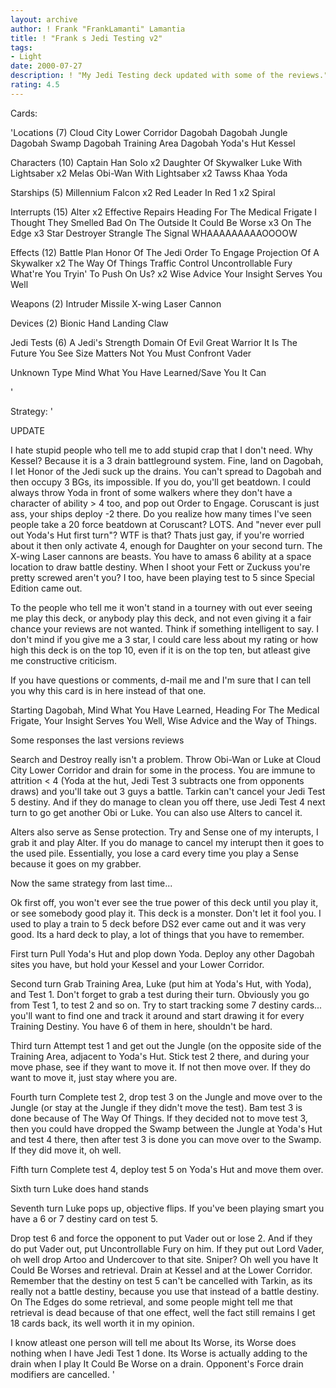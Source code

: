 ```yaml
---
layout: archive
author: ! Frank "FrankLamanti" Lamantia
title: ! "Frank s Jedi Testing v2"
tags:
- Light
date: 2000-07-27
description: ! "My Jedi Testing deck updated with some of the reviews."
rating: 4.5
---
```

Cards: 

'Locations (7)
Cloud City Lower Corridor
Dagobah
Dagobah Jungle
Dagobah Swamp
Dagobah Training Area
Dagobah Yoda's Hut
Kessel

Characters (10)
Captain Han Solo  x2
Daughter Of Skywalker
Luke With Lightsaber  x2
Melas
Obi-Wan With Lightsaber  x2
Tawss Khaa
Yoda

Starships (5)
Millennium Falcon  x2
Red Leader In Red 1  x2
Spiral

Interrupts (15)
Alter  x2
Effective Repairs
Heading For The Medical Frigate
I Thought They Smelled Bad On The Outside
It Could Be Worse  x3
On The Edge  x3
Star Destroyer
Strangle
The Signal
WHAAAAAAAAAOOOOW

Effects (12)
Battle Plan
Honor Of The Jedi
Order To Engage
Projection Of A Skywalker  x2
The Way Of Things
Traffic Control
Uncontrollable Fury
What're You Tryin' To Push On Us?  x2
Wise Advice
Your Insight Serves You Well

Weapons (2)
Intruder Missile
X-wing Laser Cannon

Devices (2)
Bionic Hand
Landing Claw

Jedi Tests (6)
A Jedi's Strength
Domain Of Evil
Great Warrior
It Is The Future You See
Size Matters Not
You Must Confront Vader

Unknown Type
Mind What You Have Learned/Save You It Can

'

Strategy: '

UPDATE

I hate stupid people who tell me to add stupid crap that I don't need.  Why Kessel?  Because it is a 3 drain battleground system.  Fine, land on Dagobah, I let Honor of the Jedi suck up the drains.	You can't spread to Dagobah and then occupy 3 BGs, its impossible.  If you do, you'll get beatdown.  I could always throw Yoda in front of some walkers where they don't have a character of ability > 4 too, and pop out Order to Engage.  Coruscant is just ass, your ships deploy -2 there.  Do you realize how many times I've seen people take a 20 force beatdown at Coruscant?  LOTS.  And "never ever pull out Yoda's Hut first turn"?  WTF is that?  Thats just gay, if you're worried about it then only activate 4, enough for Daughter on your second turn.  The X-wing Laser cannons are beasts.  You have to amass 6 ability at a space location to draw battle destiny.	When I shoot your Fett or Zuckuss you're pretty screwed aren't you?  I too, have been playing test to 5 since Special Edition came out.

To the people who tell me it won't stand in a tourney with out ever seeing me play this deck, or anybody play this deck, and not even giving it a fair chance  your reviews are not wanted.  Think if something intelligent to say.  I don't mind if you give me a 3 star, I could care less about my rating or how high this deck is on the top 10, even if it is on the top ten, but atleast give me constructive criticism.

If you have questions or comments, d-mail me and I'm sure that I can tell you why this card is in here instead of that one.

Starting  Dagobah, Mind What You Have Learned, Heading For The Medical Frigate, Your Insight Serves You Well, Wise Advice and the Way of Things.

Some responses the last versions reviews 

Search and Destroy really isn't a problem.  Throw Obi-Wan or Luke at Cloud City Lower Corridor and drain for some in the process.  You are immune to attrition < 4 (Yoda at the hut, Jedi Test 3 subtracts one from opponents draws) and you'll take out 3 guys a battle.  Tarkin can't cancel your Jedi Test 5 destiny.  And if they do manage to clean you off there, use Jedi Test 4 next turn to go get another Obi or Luke.  You can also use Alters to cancel it.

Alters also serve as Sense protection.	Try and Sense one of my interupts, I grab it and play Alter.  If you do manage to cancel my interupt then it goes to the used pile.  Essentially, you lose a card every time you play a Sense because it goes on my grabber.

Now the same strategy from last time...

Ok first off, you won't ever see the true power of this deck until you play it, or see somebody good play it. This deck is a monster. Don't let it fool you. I used to play a train to 5 deck before DS2 ever came out and it was very good. Its a hard deck to play, a lot of things that you have to remember.

First turn  Pull Yoda's Hut and plop down Yoda. Deploy any other Dagobah sites you have, but hold your Kessel and your Lower Corridor.

Second turn  Grab Training Area, Luke (put him at Yoda's Hut, with Yoda), and Test 1. Don't forget to grab a test during their turn. Obviously you go from Test 1, to test 2 and so on. Try to start tracking some 7 destiny cards... you'll want to find one and track it around and start drawing it for every Training Destiny. You have 6 of them in here, shouldn't be hard.

Third turn  Attempt test 1 and get out the Jungle (on the opposite side of the Training Area, adjacent to Yoda's Hut. Stick test 2 there, and during your move phase, see if they want to move it. If not then move over. If they do want to move it, just stay where you are.

Fourth turn  Complete test 2, drop test 3 on the Jungle and move over to the Jungle (or stay at the Jungle if they didn't move the test). Bam test 3 is done because of The Way Of Things. If they decided not to move test 3, then you could have dropped the Swamp between the Jungle at Yoda's Hut and test 4 there, then after test 3 is done you can move over to the Swamp. If they did move it, oh well.

Fifth turn  Complete test 4, deploy test 5 on Yoda's Hut and move them over.

Sixth turn  Luke does hand stands

Seventh turn  Luke pops up, objective flips. If you've been playing smart you have a 6 or 7 destiny card on test 5.

Drop test 6 and force the opponent to put Vader out or lose 2. And if they do put Vader out, put Uncontrollable Fury on him. If they put out Lord Vader, oh well drop Artoo and Undercover to that site. Sniper? Oh well you have It Could Be Worses and retrieval. Drain at Kessel and at the Lower Corridor. Remember that the destiny on test 5 can't be cancelled with Tarkin, as its really not a battle destiny, because you use that instead of a battle destiny. On The Edges do some retrieval, and some people might tell me that retrieval is dead because of that one effect, well the fact still remains I get 18 cards back, its well worth it in my opinion.

I know atleast one person will tell me about Its Worse, its Worse does nothing when I have Jedi Test 1 done. Its Worse is actually adding to the drain when I play It Could Be Worse on a drain. Opponent's Force drain modifiers are cancelled.
'